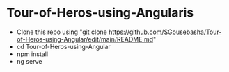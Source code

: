 # Tour-of-Heros-using-Angularis
- Clone this repo using "git clone https://github.com/SGousebasha/Tour-of-Heros-using-Angular/edit/main/README.md"
- cd Tour-of-Heros-using-Angular
- npm install
- ng serve
